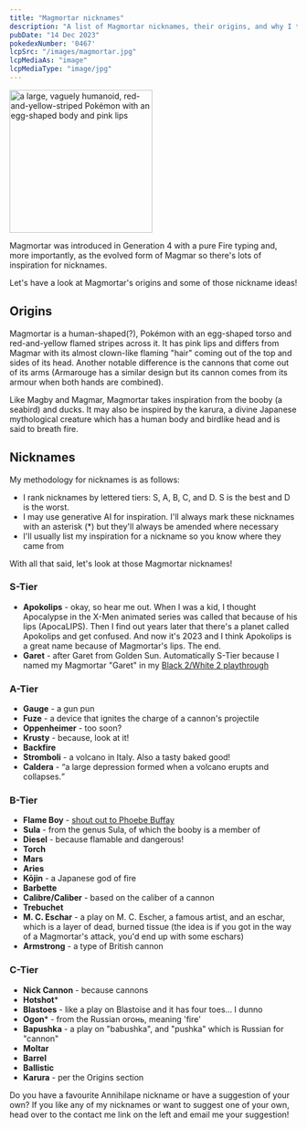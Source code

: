 ```yaml
---
title: "Magmortar nicknames"
description: "A list of Magmortar nicknames, their origins, and why I think they're cool."
pubDate: "14 Dec 2023"
pokedexNumber: '0467'
lcpSrc: "/images/magmortar.jpg"
lcpMediaAs: "image"
lcpMediaType: "image/jpg"
---
```


<div class="img-center"><img src="/images/magmortar.jpg" width="250px" height="250px" alt="a large, vaguely humanoid, red-and-yellow-striped Pokémon with an egg-shaped body and pink lips"></div>

Magmortar was introduced in Generation 4 with a pure Fire typing and, more importantly, as the evolved form of Magmar so there's lots of inspiration for nicknames.

Let's have a look at Magmortar's origins and some of those nickname ideas!

## Origins

Magmortar is a human-shaped(?), Pokémon with an egg-shaped torso and red-and-yellow flamed stripes across it. It has pink lips and differs from Magmar with its almost clown-like flaming "hair" coming out of the top and sides of its head. Another notable difference is the cannons that come out of its arms (Armarouge has a similar design but its cannon comes from its armour when both hands are combined).

Like Magby and Magmar, Magmortar takes inspiration from the booby (a seabird) and ducks. It may also be inspired by the karura, a divine Japanese mythological creature which has a human body and birdlike head and is said to breath fire.

## Nicknames

My methodology for nicknames is as follows:

* I rank nicknames by lettered tiers: S, A, B, C, and D. S is the best and D is the worst.
* I may use generative AI for inspiration. I'll always mark these nicknames with an asterisk (\*) but they'll always be amended where necessary
* I'll usually list my inspiration for a nickname so you know where they came from

With all that said, let's look at those Magmortar nicknames!

### S-Tier

* **Apokolips** - okay, so hear me out. When I was a kid, I thought Apocalypse in the X-Men animated series was called that because of his lips (ApocaLIPS). Then I find out years later that there's a planet called Apokolips and get confused. And now it's 2023 and I think Apokolips is a great name because of Magmortar's lips. The end.
* **Garet** - after Garet from Golden Sun. Automatically S-Tier because I named my Magmortar "Garet" in my [Black 2/White 2 playthrough](/logs/my-pokemon-teams/)

### A-Tier

* **Gauge** - a gun pun
* **Fuze** - a device that ignites the charge of a cannon's projectile
* **Oppenheimer** - too soon?
* **Krusty** - because, look at it!
* **Backfire**
* **Stromboli** - a volcano in Italy. Also a tasty baked good!
* **Caldera** - <q cite="https://www.nationalgeographic.org/encyclopedia/calderas/">a large depression formed when a volcano erupts and collapses.</q>

### B-Tier

* **Flame Boy** - [shout out to Phoebe Buffay](https://www.youtube.com/watch?v=T7o7By0FlDU)
* **Sula** - from the genus Sula, of which the booby is a member of
* **Diesel** - because flamable and dangerous!
* **Torch**
* **Mars**
* **Aries**
* **Kōjin** - a Japanese god of fire
* **Barbette**
* **Calibre/Caliber** - based on the caliber of a cannon
* **Trebuchet**
* **M. C. Eschar** - a play on M. C. Escher, a famous artist, and an eschar, which is a layer of dead, burned tissue (the idea is if you got in the way of a Magmortar's attack, you'd end up with some eschars)
* **Armstrong** - a type of British cannon

### C-Tier

* **Nick Cannon** - because cannons
* **Hotshot***
* **Blastoes** - like a play on Blastoise and it has four toes... I dunno
* **Ogon*** - from the Russian <span lang="ru">огонь</span>, meaning 'fire'
* **Bapushka** - a play on "babushka", and "pushka" which is Russian for "cannon"
* **Moltar**
* **Barrel**
* **Ballistic**
* **Karura** - per the Origins section

Do you have a favourite Annihilape nickname or have a suggestion of your own? If you like any of my nicknames or want to suggest one of your own, head over to the contact me link on the left and email me your suggestion!